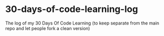# 30-days-of-code-learning-log
The log of my 30 Days Of Code Learning (to keep separate from the main repo and let people fork a clean version)
